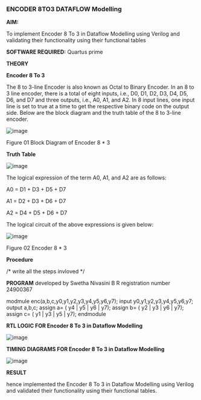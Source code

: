### ENCODER 8TO3 DATAFLOW Modelling

**AIM:**

To implement  Encoder 8 To 3 in Dataflow Modelling using Verilog and validating their functionality using their functional tables

**SOFTWARE REQUIRED:** Quartus prime

**THEORY**

**Encoder 8 To 3**

The 8 to 3-line Encoder is also known as Octal to Binary Encoder. In an 8 to 3 line encoder, there is a total of eight inputs, i.e., D0, D1, D2, D3, D4, D5, D6, and D7 and three outputs, i.e., A0, A1, and A2. In 8 input lines, one input line is set to true at a time to get the respective binary code on the output side. Below are the block diagram and the truth table of the 8 to 3-line encoder.

![image](https://github.com/naavaneetha/ENCODER8TO3DATAFLOW/assets/154305477/0bc242c1-eb9e-4c47-afe5-30428470efc3)

Figure 01  Block Diagram of Encoder 8 * 3

**Truth Table**

![image](https://github.com/naavaneetha/ENCODER8TO3DATAFLOW/assets/154305477/35496b14-ae6e-4cd1-9abd-d6736b576575)

The logical expression of the term A0, A1, and A2 are as follows:

A0 = D1 + D3 + D5 + D7

A1 = D2 + D3 + D6 + D7

A2 = D4 + D5 + D6 + D7

The logical circuit of the above expressions is given below:

![image](https://github.com/naavaneetha/ENCODER8TO3DATAFLOW/assets/154305477/95acaee6-c873-4c75-89eb-ef09fb158053)

Figure 02  Encoder 8 * 3

**Procedure**

/* write all the steps invloved */

**PROGRAM**
developed by Swetha Nivasini B R
registration number  24900367


modmule enc(a,b,c,y0,y1,y2,y3,y4,y5,y6,y7);
input y0,y1,y2,y3,y4,y5,y6,y7;
output a,b,c;
assign a= ( y4 | y5 | y6 | y7);
assign b= ( y2 | y3 | y6 | y7);
assign c= ( y1 | y3 | y5 | y7);
endmodule



**RTL LOGIC FOR Encoder 8 To 3 in Dataflow Modelling**






![image](https://github.com/user-attachments/assets/6013f721-c931-400d-8ede-cf38c71fa5b2)







**TIMING DIAGRAMS FOR Encoder 8 To 3 in Dataflow Modelling**






![image](https://github.com/user-attachments/assets/9c2562b3-fad0-4aac-908e-9a634f17c120)









**RESULT**



hence implemented the Encoder 8 To 3 in Dataflow Modelling using Verilog and validated their functionality using their functional tables.





